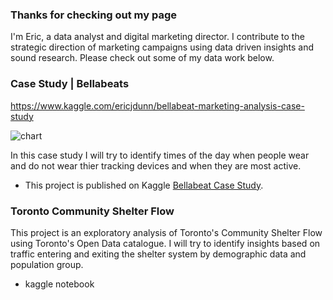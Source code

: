### Thanks for checking out my page

I'm Eric, a data analyst and digital marketing director. I contribute to the strategic direction of marketing campaigns using data driven insights and sound research. Please check out some of my data work below. 

### Case Study | Bellabeats 

https://www.kaggle.com/ericjdunn/bellabeat-marketing-analysis-case-study

![chart](https://www.kaggleusercontent.com/kf/81122596/eyJhbGciOiJkaXIiLCJlbmMiOiJBMTI4Q0JDLUhTMjU2In0..vU_TM2aUiu-Wd3L7Hu9f9g.y4EuMLuQqWRWi_0fC7Kbdklev1wg0Yoi9e7w2wDBCW2roT6Irg4Ca-ci_CPbd806FFUNeQNdce28Wa7y7NJdw6mldpJ4a8r3givzB6FAvIQQL-S2CM_F7TdyORD_AmIo5J-g-CBvyLzxKvjFiSsgWTPowsdpisP2lOJ44wtdRSChVR-zfmdPcH-Yxm5_zHObLyi6d_mWFjLphixWx36woA1Kuw-UKyARtxg2V6W9CM7yX-R01g9mOt2KsMOrZUv3FBCLUgd2rJ2tbSyjsFZOqvRCbCB9rbDq07yQDXL6pO8bYiDH_IDWTE0W5OZwg8x9eOqMHHg79I0eH_mZioAPCd8AgsBxCuzh7RvHvSNJ8HmEeDN2JOLLMgGQhj3-utjeKqR7vZHsZ_P6xDnk7eE3clFkRfVHLupGxhh2o-VNMdiWPWy5rQeTI0paktP92BHkzSeEpZkeBsAyk2jZyNwQE4dPdCkCxQyedR2abwsqSlfgIaCI1mKdRRhbdIZUrSyyhysxmjlT9UK_zqSp8lSbEGweMt2WQyyE3tMTcH5HYsZuAUfKqTz1I2_LEiWnBd_vkxM1Lk_40gMC-N6qTii5DAnQWo7-uDmXJswhqgaLAQVrAnJsBmlYN9evpZBnJK6yDnZPrM2kFLBTBkFed6bo1ImlFzVBRi_84oZrJjTiyqbStFyctwYJe5WuLtHZrRK_.IbCUQHpUJmjpc-qZEYAFJQ/__results___files/__results___55_0.png)

In this case study I will try to identify times of the day when people wear and do not wear thier tracking devices and when they are most active.

* This project is published on Kaggle [Bellabeat Case Study](https://www.kaggle.com/ericjdunn/bellabeat-marketing-analysis-case-study). 

### Toronto Community Shelter Flow 

This project is an exploratory analysis of Toronto's Community Shelter Flow using Toronto's Open Data catalogue. I will try to identify insights based on traffic entering and exiting the shelter system by demographic data and population group. 

* kaggle notebook 
